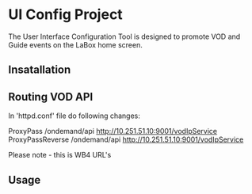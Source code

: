 # UI Config Project

The User Interface Configuration Tool is designed to promote VOD and Guide events on the LaBox home screen.

## Insatallation

## Routing VOD API

In 'httpd.conf' file do following changes:

ProxyPass /ondemand/api http://10.251.51.10:9001/vodIpService
ProxyPassReverse /ondemand/api http://10.251.51.10:9001/vodIpService

Please note - this is WB4 URL's


## Usage
